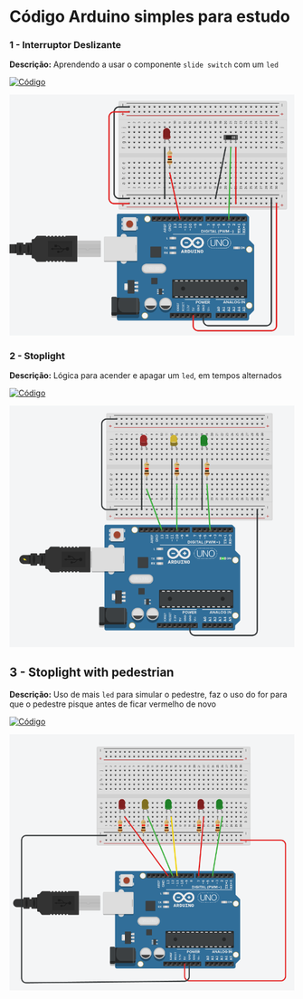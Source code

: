 # Código Arduino simples para estudo


### 1 - Interruptor Deslizante
**Descrição:** Aprendendo a usar o componente `slide switch` com um  `led`

[![Código](https://img.shields.io/badge/Codigo-blue)](https://github.com/michelleGomes85/Arduino/blob/main/interruptor.ino)

![Foto montagem fisica](assets/switch.png)

### 2 - Stoplight
**Descrição:**  Lógica para acender e apagar um `led`, em tempos alternados 

[![Código](https://img.shields.io/badge/Codigo-blue)](https://github.com/michelleGomes85/Arduino/blob/main/stoplight.ino)

![Foto montagem fisica](assets/Stoplight.png)

## 3 - Stoplight with pedestrian

**Descrição:** Uso de mais `led` para simular o pedestre, faz o uso do for para que o pedestre pisque antes de ficar vermelho de novo 

[![Código](https://img.shields.io/badge/Codigo-blue)](https://github.com/michelleGomes85/Arduino/blob/main/stoplight_pedestrian.ino)

![Foto montagem fisica](assets/stoplight_pedestrian.png)
